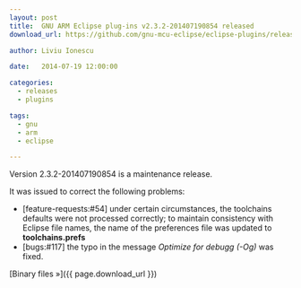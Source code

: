 ```yaml
---
layout: post
title:  GNU ARM Eclipse plug-ins v2.3.2-201407190854 released
download_url: https://github.com/gnu-mcu-eclipse/eclipse-plugins/releases/tag/v2.3.2-201407190854

author: Liviu Ionescu

date:   2014-07-19 12:00:00

categories:
  - releases
  - plugins

tags:
  - gnu
  - arm
  - eclipse

---
```


Version 2.3.2-201407190854 is a maintenance release.

It was issued to correct the following problems:

* [feature-requests:#54] under certain circumstances, the toolchains defaults were not processed correctly; to maintain consistency with Eclipse file names, the name of the preferences file was updated to **toolchains.prefs**
* [bugs:#117] the typo in the message _Optimize for debugg (-Og)_ was fixed.

[Binary files »]({{ page.download_url }})
